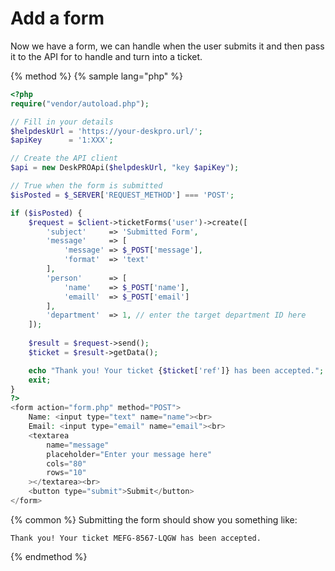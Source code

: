 Add a form
==========

Now we have a form, we can handle when the user submits it and then pass it to the API for to handle and turn into a ticket.

{% method %}
{% sample lang="php" %}
```php
<?php
require("vendor/autoload.php");

// Fill in your details
$helpdeskUrl = 'https://your-deskpro.url/';
$apiKey      = '1:XXX';

// Create the API client
$api = new DeskPROApi($helpdeskUrl, "key $apiKey");

// True when the form is submitted
$isPosted = $_SERVER['REQUEST_METHOD'] === 'POST';

if ($isPosted) {
    $request = $client->ticketForms('user')->create([
        'subject'     => 'Submitted Form',
        'message'     => [
            'message' => $_POST['message'],
            'format'  => 'text'
        ],
        'person'      => [
            'name'    => $_POST['name'],
            'emaill'  => $_POST['email']
        ],
        'department'  => 1, // enter the target department ID here
    ]);
    
    $result = $request->send();
    $ticket = $result->getData();

    echo "Thank you! Your ticket {$ticket['ref']} has been accepted.";
    exit;
}
?>
<form action="form.php" method="POST">
    Name: <input type="text" name="name"><br>
    Email: <input type="email" name="email"><br>
    <textarea
        name="message"
        placeholder="Enter your message here"
        cols="80"
        rows="10"
    ></textarea><br>
    <button type="submit">Submit</button>
</form>
```

{% common %}
Submitting the form should show you something like:

```
Thank you! Your ticket MEFG-8567-LQGW has been accepted.
```
{% endmethod %}
